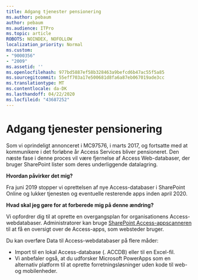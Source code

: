 ```yaml
---
title: Adgang tjenester pensionering
ms.author: pebaum
author: pebaum
ms.audience: ITPro
ms.topic: article
ROBOTS: NOINDEX, NOFOLLOW
localization_priority: Normal
ms.custom:
- "9000356"
- "2009"
ms.assetid: ''
ms.openlocfilehash: 977bd5887ef58b328463a9befcd6b47ac55f5a85
ms.sourcegitcommit: 55eff703a17e500681d8fa6a87eb067019ade3cc
ms.translationtype: MT
ms.contentlocale: da-DK
ms.lasthandoff: 04/22/2020
ms.locfileid: "43687252"
---
```

# <a name="access-services-retirement"></a>Adgang tjenester pensionering

Som vi oprindeligt annonceret i MC97576, i marts 2017, og fortsatte med at kommunikere i det forløbne år Access Services bliver pensioneret. Den næste fase i denne proces vil være fjernelse af Access Web-databaser, der bruger SharePoint lister som deres underliggende datalagring.

**Hvordan påvirker det mig?**

Fra juni 2019 stopper vi oprettelsen af nye Access-databaser i SharePoint Online og lukker tjenesten og eventuelle resterende apps inden april 2020.

**Hvad skal jeg gøre for at forberede mig på denne ændring?**

Vi opfordrer dig til at oprette en overgangsplan for organisationens Access-webdatabaser. Administratorer kan bruge [SharePoint Access-appscanneren](https://github.com/SharePoint/PnP-Tools/tree/master/Solutions/SharePoint.AccessApp.Scanner) til at få en oversigt over de Access-apps, som websteder bruger.

Du kan overføre Data til Access-webdatabaser på flere måder:

- Import til en lokal Access-database (. ACCDB) eller til en Excel-fil.
- Vi anbefaler også, at du udforsker Microsoft PowerApps som en alternativ platform til at oprette forretningsløsninger uden kode til web- og mobilenheder.